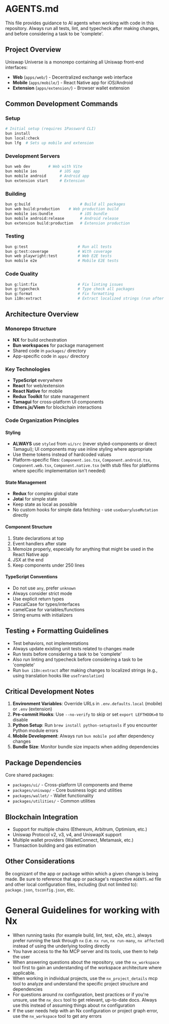 # AGENTS.md

This file provides guidance to AI agents when working with code in this repository. Always run all tests, lint, and typecheck after making changes, and before considering a task to be 'complete'.

## Project Overview

Uniswap Universe is a monorepo containing all Uniswap front-end interfaces:

- **Web** (`apps/web/`) - Decentralized exchange web interface
- **Mobile** (`apps/mobile/`) - React Native app for iOS/Android
- **Extension** (`apps/extension/`) - Browser wallet extension

## Common Development Commands

### Setup

```bash
# Initial setup (requires 1Password CLI)
bun install
bun local:check
bun lfg  # Sets up mobile and extension
```

### Development Servers

```bash
bun web dev        # Web with Vite
bun mobile ios          # iOS app
bun mobile android      # Android app
bun extension start     # Extension
```

### Building

```bash
bun g:build                      # Build all packages
bun web build:production    # Web production build
bun mobile ios:bundle            # iOS bundle
bun mobile android:release       # Android release
bun extension build:production   # Extension production
```

### Testing

```bash
bun g:test                      # Run all tests
bun g:test:coverage             # With coverage
bun web playwright:test         # Web E2E tests
bun mobile e2e                  # Mobile E2E tests
```

### Code Quality

```bash
bun g:lint:fix                  # Fix linting issues
bun g:typecheck                 # Type check all packages
bun g:format                    # Fix formatting
bun i18n:extract                # Extract localized strings (run after changing translations)
```

## Architecture Overview

### Monorepo Structure

- **NX** for build orchestration
- **Bun workspaces** for package management
- Shared code in `packages/` directory
- App-specific code in `apps/` directory

### Key Technologies

- **TypeScript** everywhere
- **React** for web/extension
- **React Native** for mobile
- **Redux Toolkit** for state management
- **Tamagui** for cross-platform UI components
- **Ethers.js/Viem** for blockchain interactions

### Code Organization Principles

#### Styling

- **ALWAYS** use `styled` from `ui/src` (never styled-components or direct Tamagui); UI components may use inline styling where appropriate
- Use theme tokens instead of hardcoded values
- Platform-specific files: `Component.ios.tsx`, `Component.android.tsx`, `Component.web.tsx`, `Component.native.tsx` (with stub files for platforms where specific implementation isn't needed)

#### State Management

- **Redux** for complex global state
- **Jotai** for simple state
- Keep state as local as possible
- No custom hooks for simple data fetching - use `useQuery`/`useMutation` directly

#### Component Structure

1. State declarations at top
2. Event handlers after state
3. Memoize properly, especially for anything that might be used in the React Native app
4. JSX at the end
5. Keep components under 250 lines

#### TypeScript Conventions

- Do not use `any`, prefer `unknown`
- Always consider strict mode
- Use explicit return types
- PascalCase for types/interfaces
- camelCase for variables/functions
- String enums with initializers

## Testing + Formatting Guidelines

- Test behaviors, not implementations
- Always update existing unit tests related to changes made
- Run tests before considering a task to be 'complete'
- Also run linting and typecheck before considering a task to be 'complete'
- Run `bun i18n:extract` after making changes to localized strings (e.g., using translation hooks like `useTranslation`)

## Critical Development Notes

1. **Environment Variables**: Override URLs in `.env.defaults.local` (mobile) or `.env` (extension)
2. **Pre-commit Hooks**: Use `--no-verify` to skip or set `export LEFTHOOK=0` to disable
3. **Python Setup**: Run `brew install python-setuptools` if you encounter Python module errors
4. **Mobile Development**: Always run `bun mobile pod` after dependency changes
5. **Bundle Size**: Monitor bundle size impacts when adding dependencies

## Package Dependencies

Core shared packages:

- `packages/ui/` - Cross-platform UI components and theme
- `packages/uniswap/` - Core business logic and utilities
- `packages/wallet/` - Wallet functionality
- `packages/utilities/` - Common utilities

## Blockchain Integration

- Support for multiple chains (Ethereum, Arbitrum, Optimism, etc.)
- Uniswap Protocol v2, v3, v4, and UniswapX support
- Multiple wallet providers (WalletConnect, Metamask, etc.)
- Transaction building and gas estimation

## Other Considerations

Be cognizant of the app or package within which a given change is being made. Be sure to reference that app or package's respective `AGENTS.md` file and other local configuration files, including (but not limited to): `package.json`, `tsconfig.json`, etc.


<!-- nx configuration start-->
<!-- Leave the start & end comments to automatically receive updates. -->

# General Guidelines for working with Nx

- When running tasks (for example build, lint, test, e2e, etc.), always prefer running the task through `nx` (i.e. `nx run`, `nx run-many`, `nx affected`) instead of using the underlying tooling directly
- You have access to the Nx MCP server and its tools, use them to help the user
- When answering questions about the repository, use the `nx_workspace` tool first to gain an understanding of the workspace architecture where applicable.
- When working in individual projects, use the `nx_project_details` mcp tool to analyze and understand the specific project structure and dependencies
- For questions around nx configuration, best practices or if you're unsure, use the `nx_docs` tool to get relevant, up-to-date docs. Always use this instead of assuming things about nx configuration
- If the user needs help with an Nx configuration or project graph error, use the `nx_workspace` tool to get any errors


<!-- nx configuration end-->